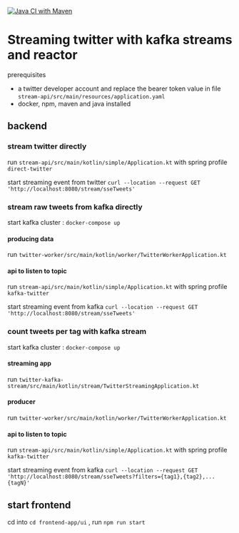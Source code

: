 [![Java CI with Maven](https://github.com/nicolasbelfis/http-streaming-from-kafka/actions/workflows/maven.yml/badge.svg)](https://github.com/nicolasbelfis/http-streaming-from-kafka/actions/workflows/maven.yml)
# Streaming twitter with kafka streams and reactor

prerequisites
- a twitter developer account and replace the bearer token value in file `stream-api/src/main/resources/application.yaml`
- docker, npm, maven and java installed

## backend

### stream twitter directly

run `stream-api/src/main/kotlin/simple/Application.kt` with spring profile `direct-twitter`

start streaming event from twitter `curl --location --request GET 'http://localhost:8080/stream/sseTweets'`

### stream raw tweets from kafka directly

start kafka cluster : `docker-compose up`

#### producing data
run `twitter-worker/src/main/kotlin/worker/TwitterWorkerApplication.kt`

#### api to listen to topic
run `stream-api/src/main/kotlin/simple/Application.kt` with spring profile `kafka-twitter`

start streaming event from kafka `curl --location --request GET 'http://localhost:8080/stream/sseTweets'`


### count tweets per tag with kafka stream

start kafka cluster : `docker-compose up`

#### streaming app
run `twitter-kafka-stream/src/main/kotlin/stream/TwitterStreamingApplication.kt`

#### producer
run `twitter-worker/src/main/kotlin/worker/TwitterWorkerApplication.kt`

#### api to listen to topic
run `stream-api/src/main/kotlin/simple/Application.kt` with spring profile `kafka-twitter`

start streaming event from kafka `curl --location --request GET 'http://localhost:8080/stream/sseTweets?filters={tag1},{tag2},...{tagN}'`




## start frontend
cd into `cd frontend-app/ui` , run `npm run start`
